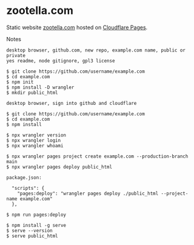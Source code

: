 # zootella.com

Static website [zootella.com](https://zootella.com/) hosted on [Cloudflare Pages](https://pages.cloudflare.com/).

Notes

```
desktop browser, github.com, new repo, example.com name, public or private
yes readme, node gitignore, gpl3 license

$ git clone https://github.com/username/example.com
$ cd example.com
$ npm init
$ npm install -D wrangler
$ mkdir public_html

desktop browser, sign into github and cloudflare

$ git clone https://github.com/username/example.com
$ cd example.com
$ npm install

$ npx wrangler version
$ npx wrangler login
$ npx wrangler whoami

$ npx wrangler pages project create example.com --production-branch main
$ npx wrangler pages deploy public_html

package.json:

  "scripts": {
    "pages:deploy": "wrangler pages deploy ./public_html --project-name example.com"
  },

$ npm run pages:deploy

$ npm install -g serve
$ serve --version
$ serve public_html
```
